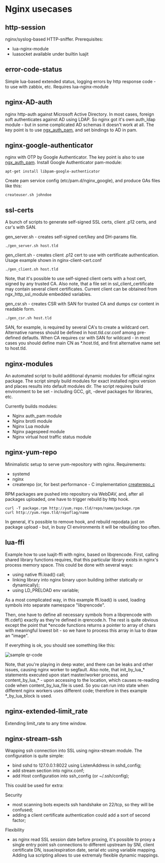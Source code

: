 # Nginx usecases

## http-session 

nginx/syslog-based HTTP-sniffer. Prerequisites:
 - lua-nginx-module
 - luasocket available under builtin luajit 

## error-code-status 

Simple lua-based extended status, logging errors by http response code - to use with zabbix, etc. Requires lua-nginx-module

## nginx-AD-auth 

nginx http-auth against Microsoft Active Directory. 
In most cases, foreign soft authenticates against AD using LDAP. So nginx got it's own auth_ldap module - but in some complicated AD schemas it doesn't work at all. 
The key point is to use [ngx_auth_pam](https://github.com/sto/ngx_http_auth_pam_module), and set bindings to AD in pam. 

## nginx-google-authenticator

nginx with OTP by Google Authenticator.
The key point is also to use [ngx_auth_pam](https://github.com/sto/ngx_http_auth_pam_module).
Install Google Authenticator pam-module:
```
apt-get install libpam-google-authenticator
```

Create pam service config (etc/pam.d/nginx_google), and produce GAs files like this:
```
createuser.sh johndoe
```

## ssl-certs

A bunch of scripts to generate self-signed SSL certs, client .p12 certs, and csr's with SAN. 

gen_server.sh - creates self-signed cert/key and DH-params file. 
```
./gen_server.sh host.tld 

```

gen_client.sh - creates client .p12 cert to use with certificate authentication. Usage example shown in nginx-client-cert.conf
```
./gen_client.sh host.tld 

```
Note, that it's possible to use self-signed client certs with a host cert, signed by any trusted CA. 
Also note, that a file set in ssl_client_certificate may contain several client certificates. Current client can be obtained from ngx_http_ssl_module embedded variables. 

gen_csr.sh - creates CSR with SAN for trusted CA and dumps csr content in readable form. 
```
./gen_csr.sh host.tld 

```
SAN, for example, is required by several CA's to create a wildcard cert. Alternative namess should be defined in host.tld.csr.conf among pre-defined defautls. 
When CA requires csr with SAN for wildcard - in most cases you should define main CN as *.host.tld, and first alternative name set to host.tld. 

## nginx-modules 

An automated script to build additional dynamic modules for official nginx package. 
The script simply build modules for exact installed nginx version and places results into default modules dir. 
The script requires build environment to be set - including GCC, git, -devel packages for libraries, etc. 

Currently builds modules: 

  - Nginx auth_pam module 
  - Nginx brotli module
  - Nginx Lua module
  - Nginx pagespeed module
  - Nginx virtual host traffic status module

## nginx-yum-repo

Minimalistic setup to serve yum-repository with nginx. 
Requirements: 

  - systemd 
  - nginx 
  - createrepo (or, for best performance - C implementation [createrepo_c](https://github.com/rpm-software-management/createrepo_c)

RPM packages are pushed into repository via WebDAV, and, after all packages uploaded, one have to trigger rebuild by http hook. 
```
curl -T package.rpm http://yum.repo.tld/repo/name/package.rpm 
curl http://yum.repo.tld/repoflag/name
```

In general, it's possible to remove hook, and rebuild repodata just on package upload - but, in busy CI environments it will be rebuilding too often. 

## lua-ffi 

Example how to use luajit-ffi with nginx, based on libqrencode. 
First, calling shared library functions requires, that this particular library exists in nginx's process memory space. This could be done with several ways: 

 - using native ffi.load() call; 
 - linking library into nginx binary upon building (either statically or dynamically);
 - using LD_PRELOAD env variable; 

As a most complicated way, in this example ffi.load() is used, loading symbols into separate namespace "libqrencode". 

Then, one have to define all necessary symbols from a libqrencode with ffi.cdef() exactly as they're defined in qrencode.h. 
The rest is quite obvious except the point that *encode functions returns a pointer to array of chars with meaningful lowest bit - so we have to process this array in lua to draw an "image". 

If everything is ok, you should see something like this: 

![sample qr-code](https://github.com/toxatoor/nginx/blob/master/lua-ffi/lua-qrencode.png)

Note, that you're playing in deep water, and there can be leaks and other issues, causing nginx worker to segfault. 
Also note, that init_by_lua_* statements executed upon start master/worker process, and content_by_lua_* - upon accessing to the location, which causes re-reading code when content_by_lua_file is used. So you can run into state when different nginx workers uses different code; therefore in thes example *_by_lua_block is used.  

## nginx-extended-limit_rate 

Extending limit_rate to any time window. 


## nginx-stream-ssh 

Wrapping ssh connection into SSL using nginx-stream module. 
The configuration is quite simple: 
 
  - bind sshd to 127.0.0.1:8022 using ListenAddress in sshd_config; 
  - add stream section into nginx.conf; 
  - add Host configuration into ssh_config (or ~/.ssh/config);

This could be used for extra: 

Security

  - most scanning bots expects ssh handshake on 22/tcp, so they will be confused;
  - adding a client certificate authentication could add a sort of second factor; 

Flexibility

  - as nginx read SSL session date before proxing, it's possible to proxy a single entry point ssh connections to different upstream by SNI, client certificate DN, issue/expiration date, serial etc using variable mapping. Adding lua scripting allows to use extremaly flexible dynamic mappings. 
